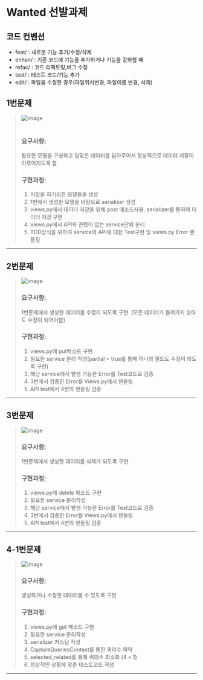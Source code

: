 # Wanted 선발과제

## 코드 컨벤션
- feat/ : 새로운 기능 추가/수정/삭제
- enhan/ : 기존 코드에 기능을 추가하거나 기능을 강화할 때
- refac/ : 코드 리팩토링,버그 수정
- test/ : 테스트 코드/기능 추가
- edit/ : 파일을 수정한 경우(파일위치변경, 파일이름 변경, 삭제)


## 1번문제
> ![image](https://user-images.githubusercontent.com/101394490/186111817-77e94fe0-195a-4f24-b58c-e5bf625e3cfd.png)<br><br>
> ### 요구사항:<br>
>필요한 모델을 구성하고 알맞은 데이터를 담아주어서 정상적으로 데이터 저장이 이루어지도록 함<br>
> ### 구현과정: <br>
> 1. 저장을 하기위한 모델들을 생성
> 2. 1번에서 생성한 모델을 바탕으로 serializer 생성
> 3. views.py에서 데이터 저장을 위해 post 메소드사용. serializer를 통하여 데이터 저장 구현
> 4. views.py에서 API와 관련이 없는 service단위 분리
> 5. TDD방식을 위하여 service와 API에 대한 Test구현 및 views.py Error 핸들링
<hr>

## 2번문제
> ![image](https://user-images.githubusercontent.com/101394490/186183174-0748abe6-5696-4334-a138-59b7be53d4de.png)
> ### 요구사항:<br>
>1번문제에서 생성한 데이터를 수정이 되도록 구현. (모든 데이터가 들어가지 않아도 수정이 되어야함)<br>
> ### 구현과정: <br>
> 1. views.py에 put메소드 구현
> 2. 필요한 service 분리 작성(partial = true를 통해 하나의 필드도 수정이 되도록 구현)
> 3. 해당 service에서 발생 가능한 Error를 Test코드로 검증
> 4. 3번에서 검증한 Error를 Views.py에서 핸들링
> 5. API test에서 4번의 핸들링 검증
<hr>

## 3번문제
> ![image](https://user-images.githubusercontent.com/101394490/186184928-98d465df-94a2-407b-90b6-7240875558db.png)
> ### 요구사항:<br>
>1번문제에서 생성한 데이터를 삭제가 되도록 구현. <br>
> ### 구현과정: <br>
> 1. views.py에 delete 메소드 구현
> 2. 필요한 service 분리작성
> 3. 해당 service에서 발생 가능한 Error를 Test코드로 검증
> 4. 3번에서 검증한 Error를 Views.py에서 핸들링
> 5. API test에서 4번의 핸들링 검증
<hr>

## 4-1번문제
> ![image](https://user-images.githubusercontent.com/101394490/186343464-1ad73937-e1d1-4a28-a71e-615d6350e4f6.png)
> ### 요구사항:<br>
>생성하거나 수정한 데이터볼 수 있도록 구현 <br>
> ### 구현과정: <br>
> 1. views.py에 get 메소드 구현
> 2. 필요한 service 분리작성
> 3. serializer 커스텀 작성
> 4. CaptureQueriesContext를 통한 쿼리수 파악
> 5. selected_related를 통해 쿼리수 최소화 (4 < 1)
> 6. 정상적인 상황에 맞춘 테스트코드 작성
<hr>
